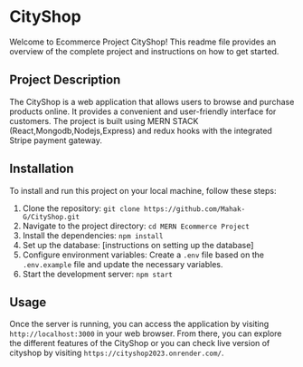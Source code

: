 
# CityShop

Welcome to Ecommerce Project CityShop! This readme file provides an overview of the complete project and instructions on how to get started.


## Project Description

The CityShop is a web application that allows users to browse and purchase products online. It provides a convenient and user-friendly interface for customers. The project is built using MERN STACK (React,Mongodb,Nodejs,Express) and redux hooks with the integrated Stripe payment gateway.
## Installation

To install and run this project on your local machine, follow these steps:
1. Clone the repository: `git clone https://github.com/Mahak-G/CityShop.git`
2. Navigate to the project directory: `cd MERN Ecommerce Project`
3. Install the dependencies: `npm install`
4. Set up the database: [instructions on setting up the database]
5. Configure environment variables: Create a `.env` file based on the `.env.example` file and update the necessary variables.
6. Start the development server: `npm start`
## Usage

Once the server is running, you can access the application by visiting `http://localhost:3000` in your web browser. From there, you can explore the different features of the CityShop or you can check live version of cityshop by visiting `https://cityshop2023.onrender.com/`.
